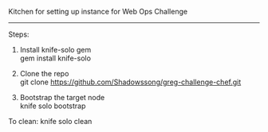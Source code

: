 Kitchen for setting up instance for Web Ops Challenge


----------------

Steps:

1) Install knife-solo gem  
    gem install knife-solo 

2) Clone the repo  
    git clone https://github.com/Shadowssong/greg-challenge-chef.git

3) Bootstrap the target node  
    knife solo bootstrap


To clean:
    knife solo clean
